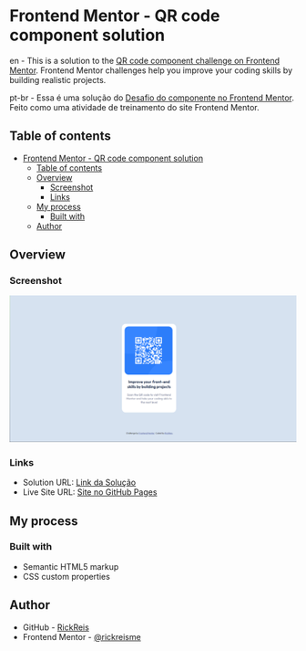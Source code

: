 # Frontend Mentor - QR code component solution

en - This is a solution to the [QR code component challenge on Frontend Mentor](https://www.frontendmentor.io/challenges/qr-code-component-iux_sIO_H). Frontend Mentor challenges help you improve your coding skills by building realistic projects.

pt-br - Essa é uma solução do [Desafio do componente no Frontend Mentor](https://www.frontendmentor.io/challenges/qr-code-component-iux_sIO_H). Feito como uma atividade de treinamento do site Frontend Mentor.

## Table of contents

- [Frontend Mentor - QR code component solution](#frontend-mentor---qr-code-component-solution)
  - [Table of contents](#table-of-contents)
  - [Overview](#overview)
    - [Screenshot](#screenshot)
    - [Links](#links)
  - [My process](#my-process)
    - [Built with](#built-with)
  - [Author](#author)

## Overview

### Screenshot

![](/assets/images/captura.png)

### Links

- Solution URL: [Link da Solução](https://github.com/rickreisme/QRCodePage)
- Live Site URL: [Site no GitHub Pages](https://rickreisme.github.io/QRCodePage/)

## My process

### Built with

- Semantic HTML5 markup
- CSS custom properties

## Author

- GitHub - [RickReis](https://www.your-site.com)
- Frontend Mentor - [@rickreisme](https://github.com/rickreisme)